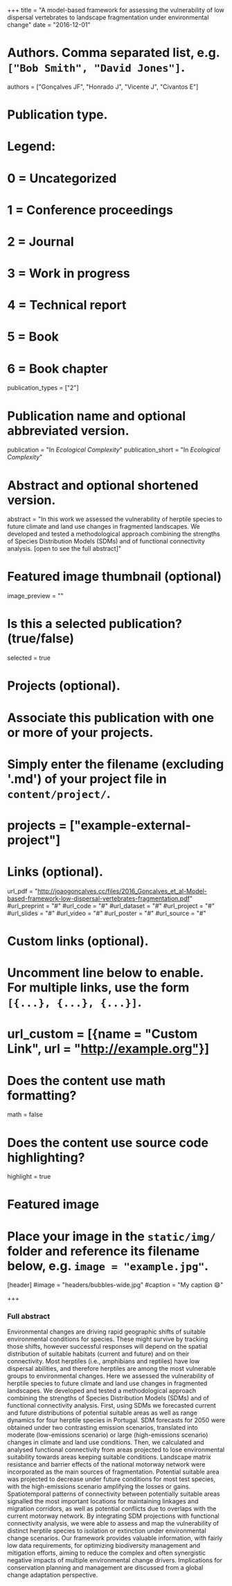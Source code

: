 +++
title = "A model-based framework for assessing the vulnerability of low dispersal vertebrates to landscape fragmentation under environmental change"
date = "2016-12-01"

# Authors. Comma separated list, e.g. `["Bob Smith", "David Jones"]`.
authors = ["Gonçalves JF", "Honrado J", "Vicente J", "Civantos E"]

# Publication type.
# Legend:
# 0 = Uncategorized
# 1 = Conference proceedings
# 2 = Journal
# 3 = Work in progress
# 4 = Technical report
# 5 = Book
# 6 = Book chapter
publication_types = ["2"]

# Publication name and optional abbreviated version.
publication = "In *Ecological Complexity*"
publication_short = "In *Ecological Complexity*"

# Abstract and optional shortened version.
abstract = "In this work we assessed the vulnerability of herptile species to future climate and land use changes in fragmented landscapes. We developed and tested a methodological approach combining the strengths of Species Distribution Models (SDMs) and of functional connectivity analysis. [open to see the full abstract]"

# Featured image thumbnail (optional)
image_preview = ""

# Is this a selected publication? (true/false)
selected = true

# Projects (optional).
#   Associate this publication with one or more of your projects.
#   Simply enter the filename (excluding '.md') of your project file in `content/project/`.
# projects = ["example-external-project"]

# Links (optional).
url_pdf = "http://joaogoncalves.cc/files/2016_Goncalves_et_al-Model-based-framework-low-dispersal-vertebrates-fragmentation.pdf"
#url_preprint = "#"
#url_code = "#"
#url_dataset = "#"
#url_project = "#"
#url_slides = "#"
#url_video = "#"
#url_poster = "#"
#url_source = "#"

# Custom links (optional).
# Uncomment line below to enable. For multiple links, use the form `[{...}, {...}, {...}]`.
#
# url_custom = [{name = "Custom Link", url = "http://example.org"}]

# Does the content use math formatting?
math = false

# Does the content use source code highlighting?
highlight = true

# Featured image
# Place your image in the `static/img/` folder and reference its filename below, e.g. `image = "example.jpg"`.
[header]
  #image = "headers/bubbles-wide.jpg"
  #caption = "My caption :smile:"

+++

### Full abstract

Environmental changes are driving rapid geographic shifts of suitable environmental conditions for species. These might survive by tracking those shifts, however successful responses will depend on the spatial distribution of suitable habitats (current and future) and on their connectivity. Most herptiles (i.e., amphibians and reptiles) have low dispersal abilities, and therefore herptiles are among the most vulnerable groups to environmental changes. Here we assessed the vulnerability of herptile species to future climate and land use changes in fragmented landscapes. We developed and tested a methodological approach combining the strengths of Species Distribution Models (SDMs) and of functional connectivity analysis. First, using SDMs we forecasted current and future distributions of potential suitable areas as well as range dynamics for four herptile species in Portugal. SDM forecasts for 2050 were obtained under two contrasting emission scenarios, translated into moderate (low-emissions scenario) or large (high-emissions scenario) changes in climate and land use conditions. Then, we calculated and analysed functional connectivity from areas projected to lose environmental suitability towards areas keeping suitable conditions. Landscape matrix resistance and barrier effects of the national motorway network were incorporated as the main sources of fragmentation. Potential suitable area was projected to decrease under future conditions for most test species, with the high-emissions scenario amplifying the losses or gains. Spatiotemporal patterns of connectivity between potentially suitable areas signalled the most important locations for maintaining linkages and migration corridors, as well as potential conflicts due to overlaps with the current motorway network. By integrating SDM projections with functional connectivity analysis, we were able to assess and map the vulnerability of distinct herptile species to isolation or extinction under environmental change scenarios. Our framework provides valuable information, with fairly low data requirements, for optimizing biodiversity management and mitigation efforts, aiming to reduce the complex and often synergistic negative impacts of multiple environmental change drivers. Implications for conservation planning and management are discussed from a global change adaptation perspective.
